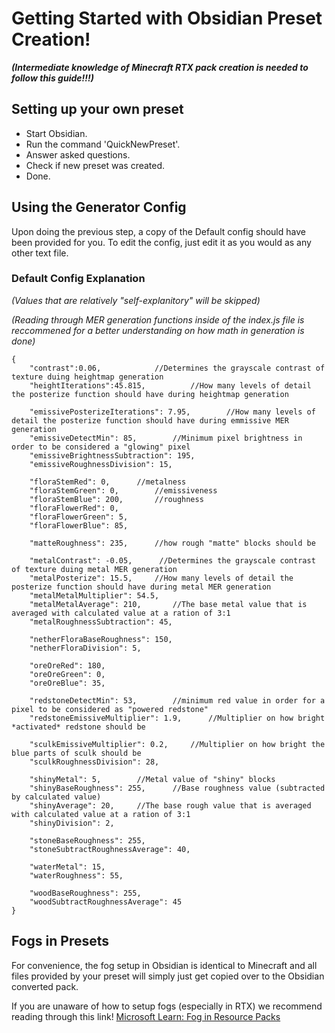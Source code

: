 # Getting Started with Obsidian Preset Creation!
***(Intermediate knowledge of Minecraft RTX pack creation is needed to follow this guide!!!)***
## Setting up your own preset
* Start Obsidian.
* Run the command 'QuickNewPreset'.
* Answer asked questions.
* Check if new preset was created.
* Done.

## Using the Generator Config
Upon doing the previous step, a copy of the Default config should have been provided for you. To edit the config, just edit it as you would as any other text file.
### Default Config Explanation
*(Values that are relatively "self-explanitory" will be skipped)*

*(Reading through MER generation functions inside of the index.js file is reccommened for a better understanding on how math in generation is done)*
```
{
    "contrast":0.06,            //Determines the grayscale contrast of texture duing heightmap generation
    "heightIterations":45.815,          //How many levels of detail the posterize function should have during heightmap generation

    "emissivePosterizeIterations": 7.95,        //How many levels of detail the posterize function should have during emmissive MER generation
    "emissiveDetectMin": 85,        //Minimum pixel brightness in order to be considered a "glowing" pixel
    "emissiveBrightnessSubtraction": 195,       
    "emissiveRoughnessDivision": 15,

    "floraStemRed": 0,      //metalness
    "floraStemGreen": 0,        //emissiveness
    "floraStemBlue": 200,       //roughness
    "floraFlowerRed": 0,
    "floraFlowerGreen": 5,
    "floraFlowerBlue": 85,

    "matteRoughness": 235,      //how rough "matte" blocks should be

    "metalContrast": -0.05,      //Determines the grayscale contrast of texture duing metal MER generation
    "metalPosterize": 15.5,     //How many levels of detail the posterize function should have during metal MER generation
    "metalMetalMultiplier": 54.5,      
    "metalMetalAverage": 210,       //The base metal value that is averaged with calculated value at a ration of 3:1
    "metalRoughnessSubtraction": 45,

    "netherFloraBaseRoughness": 150,
    "netherFloraDivision": 5,

    "oreOreRed": 180,
    "oreOreGreen": 0,
    "oreOreBlue": 35, 

    "redstoneDetectMin": 53,        //minimum red value in order for a pixel to be considered as "powered redstone"        
    "redstoneEmissiveMultiplier": 1.9,      //Multiplier on how bright *activated* redstone should be

    "sculkEmissiveMultiplier": 0.2,     //Multiplier on how bright the blue parts of sculk should be
    "sculkRoughnessDivision": 28,

    "shinyMetal": 5,        //Metal value of "shiny" blocks
    "shinyBaseRoughness": 255,      //Base roughness value (subtracted by calculated value)
    "shinyAverage": 20,     //The base rough value that is averaged with calculated value at a ration of 3:1
    "shinyDivision": 2,
    
    "stoneBaseRoughness": 255,
    "stoneSubtractRoughnessAverage": 40,
    
    "waterMetal": 15,
    "waterRoughness": 55,

    "woodBaseRoughness": 255,
    "woodSubtractRoughnessAverage": 45
}
```
## Fogs in Presets
For convenience, the fog setup in Obsidian is identical to Minecraft and all files provided by your preset will simply just get copied over to the Obsidian converted pack.

If you are unaware of how to setup fogs (especially in RTX) we recommend reading through this link!
[Microsoft Learn: Fog in Resource Packs](https://learn.microsoft.com/en-us/minecraft/creator/documents/foginresourcepacks?view=minecraft-bedrock-stable)
